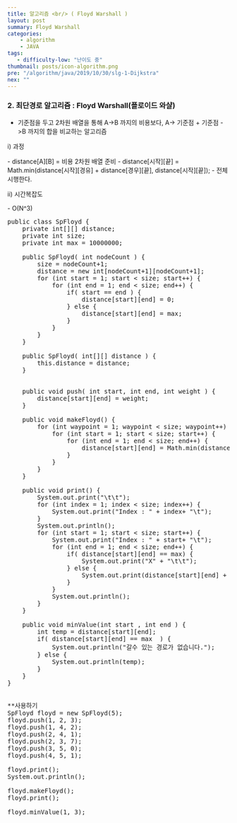 ```yaml
---
title: 알고리즘 <br/> ( Floyd Warshall )
layout: post
summary: Floyd Warshall
categories: 
    - algorithm
    - JAVA
tags: 
   - difficulty-low: "난이도 중"
thumbnail: posts/icon-algorithm.png
pre: "/algorithm/java/2019/10/30/slg-1-Dijkstra"
nex: ""
---
```

### 2. 최단경로 알고리즘 : Floyd Warshall(플로이드 와샬) 
 - 기준점을 두고 2차원 배열을 통해 A->B 까지의 비용보다, A-> 기준점 + 기준점 ->B 까지의 합을 비교하는 알고리즘

<p class="bold-text"> i) 과정</p>
 - distance[A][B] = 비용 2차원 배열 준비
 - distance[시작][끝] = Math.min(distance[시작][경유] + distance[경우][끝], distance[시작][끝]);
 - 전체 시행한다.

<p class="bold-text"> ii) 시간복잡도</p>
 -  O(N^3)

<pre>
public class SpFloyd {
    private int[][] distance; 
    private int size;
    private int max = 10000000;
    
    public SpFloyd( int nodeCount ) {
        size = nodeCount+1;
        distance = new int[nodeCount+1][nodeCount+1];
        for (int start = 1; start &lt; size; start++) {
            for (int end = 1; end &lt; size; end++) {
                if( start == end ) {
                    distance[start][end] = 0;
                } else {
                    distance[start][end] = max;
                }
            }
        }
    }
    
    public SpFloyd( int[][] distance ) {
        this.distance = distance;
    }
    
    
    public void push( int start, int end, int weight ) {
        distance[start][end] = weight;
    }
    
    public void makeFloyd() {
        for (int waypoint = 1; waypoint &lt; size; waypoint++) {
            for (int start = 1; start &lt; size; start++) {
                for (int end = 1; end &lt; size; end++) {
                    distance[start][end] = Math.min(distance[start][waypoint] + distance[waypoint][end], distance[start][end]);
                }
            }
        }
    }
    
    public void print() {
        System.out.print("\t\t");
        for (int index = 1; index &lt; size; index++) {
            System.out.print("Index : " + index+ "\t");
        }
        System.out.println();
        for (int start = 1; start &lt; size; start++) {
            System.out.print("Index : " + start+ "\t");
            for (int end = 1; end &lt; size; end++) {
                if( distance[start][end] == max) {
                    System.out.print("X" + "\t\t");
                } else {
                    System.out.print(distance[start][end] + "\t\t");
                }
            }
            System.out.println();
        }
    }
    
    public void minValue(int start , int end ) {
        int temp = distance[start][end];
        if( distance[start][end] == max  ) {
            System.out.println("갈수 있는 경로가 없습니다.");
        } else {
            System.out.println(temp);
        }
    }
}


**사용하기
SpFloyd floyd = new SpFloyd(5);
floyd.push(1, 2, 3);
floyd.push(1, 4, 2);
floyd.push(2, 4, 1);
floyd.push(2, 3, 7);
floyd.push(3, 5, 0);
floyd.push(4, 5, 1);

floyd.print();
System.out.println();

floyd.makeFloyd();
floyd.print();

floyd.minValue(1, 3);

</pre>
